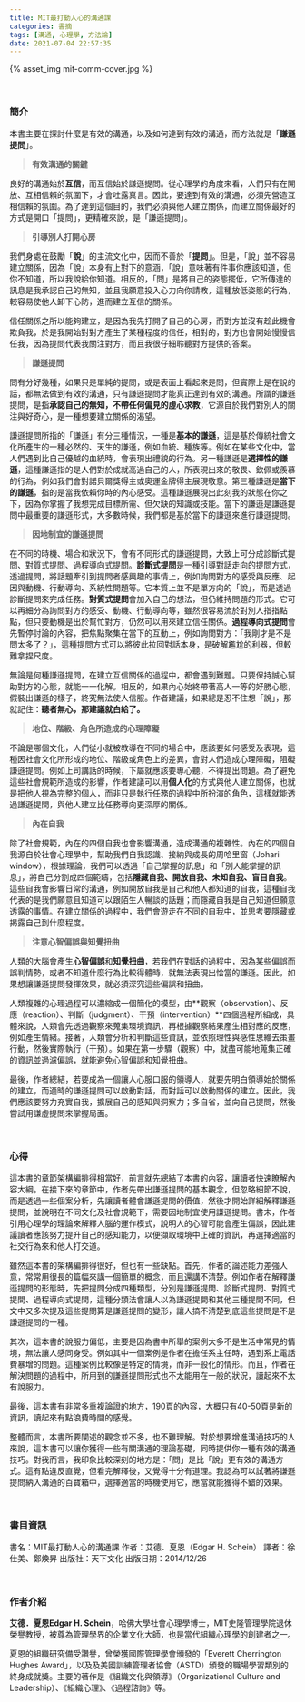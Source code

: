 ```yaml
---
title: MIT最打動人心的溝通課
categories: 書摘
tags: [溝通, 心理學, 方法論]
date: 2021-07-04 22:57:35
---
```


{% asset_img mit-comm-cover.jpg %}


&nbsp;

### 簡介

本書主要在探討什麼是有效的溝通，以及如何達到有效的溝通，而方法就是「**謙遜提問**」。

> **有效溝通的關鍵**

良好的溝通始於**互信**，而互信始於謙遜提問。從心理學的角度來看，人們只有在開放、互相信賴的氛圍下，才會吐露真言。因此，要達到有效的溝通，必須先營造互相信賴的氛圍。為了達到這個目的，我們必須與他人建立關係，而建立關係最好的方式是開口「提問」，更精確來說，是「謙遜提問」。

<!--more-->

> **引導別人打開心房**

我們身處在鼓勵「**說**」的主流文化中，因而不善於「**提問**」。但是，「說」並不容易建立關係，因為「說」本身有上對下的意涵，「說」意味著有件事你應該知道，但你不知道，所以我說給你知道。相反的，「問」是將自己的姿態擺低，它所傳達的訊息是我承認自己的無知，並且我願意投入心力向你請教，這種放低姿態的行為，較容易使他人卸下心防，進而建立互信的關係。

信任關係之所以能夠建立，是因為我先打開了自己的心房，而對方並沒有趁此機會欺負我，於是我開始對對方產生了某種程度的信任，相對的，對方也會開始慢慢信任我，因為提問代表我關注對方，而且我很仔細聆聽對方提供的答案。

> **謙遜提問**

問有分好幾種，如果只是單純的提問，或是表面上看起來是問，但實際上是在說的話，都無法做到有效的溝通，只有謙遜提問才能真正達到有效的溝通。所謂的謙遜提問，是指**承認自己的無知，不帶任何偏見的虛心求教**，它源自於我們對別人的關注與好奇心，是一種想要建立關係的渴望。

謙遜提問所指的「謙遜」有分三種情況，一種是**基本的謙遜**，這是基於傳統社會文化所產生的一種必然的、天生的謙遜，例如血統、種族等。例如在某些文化中，當人們遇到比自己優越的血統時，會表現出禮貌的行為。另一種謙遜是**選擇性的謙遜**，這種謙遜指的是人們對於成就高過自己的人，所表現出來的敬畏、欽佩或羨慕的行為，例如我們會對諾貝爾獎得主或奧運金牌得主展現敬意。第三種謙遜是**當下的謙遜**，指的是當我依賴你時的內心感受。這種謙遜展現出此刻我的狀態在你之下，因為你掌握了我想完成目標所需、但欠缺的知識或技能。當下的謙遜是謙遜提問中最重要的謙遜形式，大多數時候，我們都是基於當下的謙遜來進行謙遜提問。

> **因地制宜的謙遜提問**

在不同的時機、場合和狀況下，會有不同形式的謙遜提問，大致上可分成診斷式提問、對質式提問、過程導向式提問。**診斷式提問**是一種引導對話走向的提問方式，透過提問，將話題牽引到提問者感興趣的事情上，例如詢問對方的感受與反應、起因與動機、行動導向、系統性問題等。它本質上並不是單方向的「說」，而是透過診斷提問來完成任務。**對質式提問**會加入自己的想法，但仍維持問題的形式。它可以再細分為詢問對方的感受、動機、行動導向等，雖然很容易流於對別人指指點點，但只要動機是出於幫忙對方，仍然可以用來建立信任關係。**過程導向式提問**會先暫停討論的內容，把焦點聚集在當下的互動上，例如詢問對方：「我剛才是不是問太多了？」，這種提問方式可以將彼此拉回對話本身，是破解尷尬的利器，但較難拿捏尺度。

無論是何種謙遜提問，在建立互信關係的過程中，都會遇到難題。只要保持誠心幫助對方的心態，就能一一化解。相反的，如果內心始終帶著高人一等的好勝心態，假裝出謙遜的樣子，終究無法使人信服。作者建議，如果總是忍不住想「說」，那就記住：**聽者無心，那建議就白給了。**

> **地位、階級、角色所造成的心理障礙**

不論是哪個文化，人們從小就被教導在不同的場合中，應該要如何感受及表現，這種因社會文化所形成的地位、階級或角色上的差異，會對人們造成心理障礙，阻礙謙遜提問。例如上司講話的時候，下屬就應該要專心聽，不得提出問題。為了避免這些社會規範所造成的影響，作者建議可以用**個人化**的方式與他人建立關係，也就是把他人視為完整的個人，而非只是執行任務的過程中所扮演的角色，這樣就能透過謙遜提問，與他人建立比任務導向更深厚的關係。

> **內在自我**

除了社會規範，內在的四個自我也會影響溝通，造成溝通的複雜性。內在的四個自我源自於社會心理學中，幫助我們自我認識、接納與成長的周哈里窗（Johari window），根據理論，我們可以透過「自己掌握的訊息」和「別人能掌握的訊息」，將自己分割成四個範疇，包括**隱藏自我、開放自我、未知自我、盲目自我**。這些自我會影響日常的溝通，例如開放自我是自己和他人都知道的自我，這種自我代表的是我們願意且知道可以跟陌生人暢談的話題；而隱藏自我是自己知道但願意透露的事情。在建立關係的過程中，我們會遊走在不同的自我中，並思考要隱藏或揭露自己到什麼程度。

> **注意心智偏誤與知覺扭曲**

人類的大腦會產生**心智偏誤**和**知覺扭曲**，若我們在對話的過程中，因為某些偏誤而誤判情勢，或者不知道什麼行為比較得體時，就無法表現出恰當的謙遜。因此，如果想讓謙遜提問發揮效果，就必須深究這些偏誤和扭曲。

人類複雜的心理過程可以濃縮成一個簡化的模型，由**觀察（observation）、反應（reaction）、判斷（judgment）、干預（intervention）**四個過程所組成，具體來說，人類會先透過觀察來蒐集環境資訊，再根據觀察結果產生相對應的反應，例如產生情緒。接著，人類會分析和判斷這些資訊，並依照理性與感性思維去策畫行動，然後實際執行（干預）。如果在第一步驟（觀察）中，就盡可能地蒐集正確的資訊並過濾偏誤，就能避免心智偏誤和知覺扭曲。

最後，作者總結，若要成為一個讓人心服口服的領導人，就要先明白領導始於關係的建立，而適時的謙遜提問可以啟動對話，而對話可以啟動關係的建立。因此，我們應該要努力充實自我，擴展自己的感知與洞察力；多自省，並向自己提問，然後嘗試用謙虛提問來掌握局面。


&nbsp;

### 心得

這本書的章節架構編排得相當好，前言就先總結了本書的內容，讓讀者快速瞭解內容大綱。在接下來的章節中，作者先帶出謙遜提問的基本觀念，但忽略細節不說，而是透過一些個案分析，先讓讀者體會謙遜提問的價值，然後才開始詳細解釋謙遜提問，並說明在不同文化及社會規範下，需要因地制宜使用謙遜提問。書末，作者引用心理學的理論來解釋人腦的運作模式，說明人的心智可能會產生偏誤，因此建議讀者應該努力提升自己的感知能力，以便擷取環境中正確的資訊，再選擇適當的社交行為來和他人打交道。

雖然這本書的架構編排得很好，但也有一些缺點。首先，作者的論述能力差強人意，常常用很長的篇幅來講一個簡單的概念，而且還講不清楚。例如作者在解釋謙遜提問的形態時，先把提問分成四種類型，分別是謙遜提問、診斷式提問、對質式提問、過程導向式提問，這種分類法會讓人以為謙遜提問和其他三種提問不同，但文中又多次提及這些提問算是謙遜提問的變形，讓人搞不清楚到底這些提問是不是謙遜提問的一種。

其次，這本書的說服力偏低，主要是因為書中所舉的案例大多不是生活中常見的情境，無法讓人感同身受。例如其中一個案例是作者在擔任系主任時，遇到系上電話費暴增的問題。這種案例比較像是特定的情境，而非一般化的情形。而且，作者在解決問題的過程中，所用到的謙遜提問形式也不太能用在一般的狀況，讀起來不太有說服力。

最後，這本書有非常多重複論證的地方，190頁的內容，大概只有40-50頁是新的資訊，讀起來有點浪費時間的感覺。

整體而言，本書所要闡述的觀念並不多，也不難理解。對於想要增進溝通技巧的人來說，這本書可以讓你獲得一些有關溝通的理論基礎，同時提供你一種有效的溝通技巧。對我而言，我印象比較深刻的地方是：「問」是比「說」更有效的溝通方式。這有點違反直覺，但看完解釋後，又覺得十分有道理。我認為可以試著將謙遜提問納入溝通的百寶箱中，選擇適當的時機使用它，應當就能獲得不錯的效果。


&nbsp;

### 書目資訊

書名：MIT最打動人心的溝通課
作者：艾德．夏恩（Edgar H. Schein）
譯者：徐仕美、鄭煥昇
出版社：天下文化
出版日期：2014/12/26


&nbsp;

### 作者介紹

**艾德．夏恩Edgar H. Schein**，哈佛大學社會心理學博士，MIT史隆管理學院退休榮譽教授，被尊為管理學界的企業文化大師，也是當代組織心理學的創建者之一。

夏恩的組織研究備受讚譽，曾榮獲國際管理學會頒發的「Everett Cherrington Hughes Award」，以及及美國訓練管理者協會（ASTD）頒發的職場學習類別的終身成就獎。主要的著作是《組織文化與領導》（Organizational Culture and Leadership）、《組織心理》、《過程諮詢》等。
